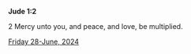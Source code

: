 **Jude 1:2**

2 Mercy unto you, and peace, and love, be multiplied.

[Friday 28-June, 2024](https://getbible.net/kjv/Jude/1/2)
